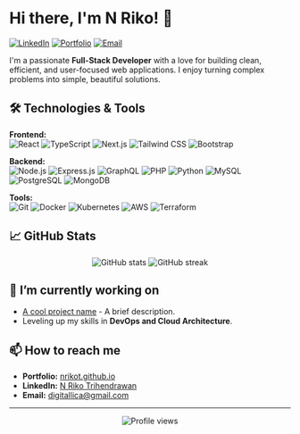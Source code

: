 # Hi there, I'm N Riko! 👋

[![LinkedIn](https://img.shields.io/badge/LinkedIn-0A66C2?style=for-the-badge&logo=linkedin&logoColor=white)](https://www.linkedin.com/in/nrikot/)
[![Portfolio](https://img.shields.io/badge/Portfolio-%23000000.svg?style=for-the-badge&logo=firefox&logoColor=white)](https://nrikot.github.io/)
[![Email](https://img.shields.io/badge/Email-D14836?style=for-the-badge&logo=gmail&logoColor=white)](mailto:digitallica@gmail.com)

I'm a passionate **Full-Stack Developer** with a love for building clean, efficient, and user-focused web applications. I enjoy turning complex problems into simple, beautiful solutions.

## 🛠️ Technologies & Tools

**Frontend:**  
![React](https://img.shields.io/badge/React-20232A?style=for-the-badge&logo=react&logoColor=61DAFB)
![TypeScript](https://img.shields.io/badge/TypeScript-007ACC?style=for-the-badge&logo=typescript&logoColor=white)
![Next.js](https://img.shields.io/badge/Next.js-000000?style=for-the-badge&logo=next.js&logoColor=white)
![Tailwind CSS](https://img.shields.io/badge/Tailwind_CSS-38B2AC?style=for-the-badge&logo=tailwind-css&logoColor=white)
![Bootstrap](https://img.shields.io/badge/Bootstrap-7952B3?style=for-the-badge&logo=bootstrap&logoColor=white)

**Backend:**  
![Node.js](https://img.shields.io/badge/Node.js-339933?style=for-the-badge&logo=nodedotjs&logoColor=white)
![Express.js](https://img.shields.io/badge/Express.js-000000?style=for-the-badge&logo=express&logoColor=white)
![GraphQL](https://img.shields.io/badge/GraphQL-E10098?style=for-the-badge&logo=graphql&logoColor=white)
![PHP](https://img.shields.io/badge/PHP-777BB4?style=for-the-badge&logo=php&logoColor=white)
![Python](https://img.shields.io/badge/Python-3776AB?style=for-the-badge&logo=python&logoColor=white)
![MySQL](https://img.shields.io/badge/MySQL-4479A1?style=for-the-badge&logo=mysql&logoColor=white)
![PostgreSQL](https://img.shields.io/badge/PostgreSQL-316192?style=for-the-badge&logo=postgresql&logoColor=white)
![MongoDB](https://img.shields.io/badge/MongoDB-47A248?style=for-the-badge&logo=mongodb&logoColor=white)

**Tools:**  
![Git](https://img.shields.io/badge/Git-F05032?style=for-the-badge&logo=git&logoColor=white)
![Docker](https://img.shields.io/badge/Docker-2496ED?style=for-the-badge&logo=docker&logoColor=white)
![Kubernetes](https://img.shields.io/badge/Kubernetes-326CE5?style=for-the-badge&logo=kubernetes&logoColor=white)
![AWS](https://img.shields.io/badge/AWS-232F3E?style=for-the-badge&logo=amazonaws&logoColor=white)
![Terraform](https://img.shields.io/badge/Terraform-7B42BC?style=for-the-badge&logo=terraform&logoColor=white)

## 📈 GitHub Stats

<p align="center">
  <img src="https://github-readme-stats.vercel.app/api?username=nrikot&show_icons=true&theme=radical" alt="GitHub stats" />
  <img src="https://github-readme-streak-stats.herokuapp.com/?user=nrikot&theme=radical" alt="GitHub streak" />
</p>

## 🔭 I’m currently working on

-   [A cool project name](https://github.com/nrikot/my-project-name) - A brief description.
-   Leveling up my skills in **DevOps and Cloud Architecture**.

## 📫 How to reach me

-   **Portfolio:** [nrikot.github.io](https://nrikot.github.io)
-   **LinkedIn:** [N Riko Trihendrawan](https://www.linkedin.com/in/nrikot)
-   **Email:** digitallica@gmail.com

---

<p align="center">
  <img src="https://komarev.com/ghpvc/?username=nrikot&style=flat-square&color=blue" alt="Profile views" />
</p>
